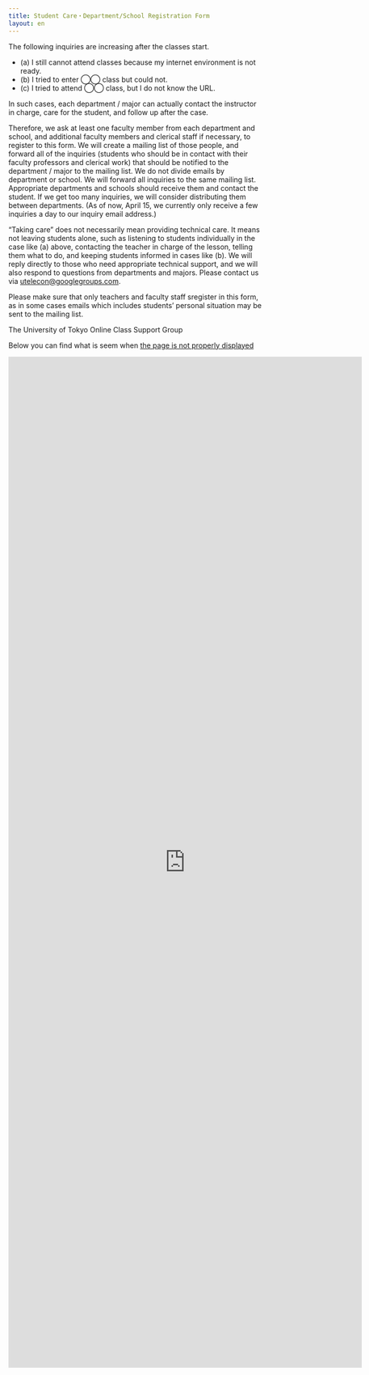 ```yaml
---
title: Student Care・Department/School Registration Form
layout: en
---
```


The following inquiries are increasing after the classes start.

* (a) I still cannot attend classes because my internet environment is not ready.
* (b) I tried to enter ◯◯ class but could not.
* (c) I tried to attend ◯◯ class, but I do not know the URL.

In such cases, each department / major can actually contact the instructor in charge, care for the student, and follow up after the case.

Therefore, we ask at least one faculty member from each department and school, and additional faculty members and clerical staff if necessary, to register to this form.
We will create a mailing list of those people, and forward all of the inquiries (students who should be in contact with their faculty professors and clerical work) that should be notified to the department / major to the mailing list.
We do not divide emails by department or school. 
We will forward all inquiries to the same mailing list. Appropriate departments and schools should receive them and contact the student.
If we get too many inquiries, we will consider distributing them between departments.
(As of now, April 15, we currently only receive a few inquiries a day to our inquiry email address.)

 “Taking care” does not necessarily mean providing technical care.
 It means not leaving students alone, such as listening to students individually in the case like (a) above, contacting the teacher in charge of the lesson, telling them what to do, and keeping students informed in cases like (b).
 We will reply directly to those who need appropriate technical support, and we will also respond to questions from departments and majors. Please contact us via utelecon@googlegroups.com.
 
 Please make sure that only teachers and faculty staff sregister in this form, as in some cases emails which includes students’ personal situation may be sent to the mailing list.
 
 The University of Tokyo Online Class Support Group

Below you can find what is seem when <a href="https://forms.gle/2wyS5Ut3RKaPoP4E7" target="_blank">the page is not properly displayed</a>

<iframe src="https://docs.google.com/forms/d/e/1FAIpQLSe2hRb_HA45NwC3xnnxXmGjp1_HOwyYzcK8xMBkh99qmsPcQg/viewform?embedded=true" width="700" height="2000" frameborder="0" marginheight="0" marginwidth="0">読み込んでいます…</iframe>



